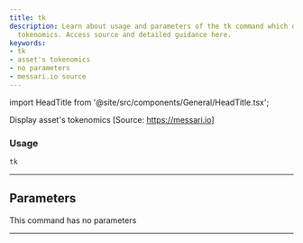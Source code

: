 ```yaml
---
title: tk
description: Learn about usage and parameters of the tk command which displays asset's
  tokenomics. Access source and detailed guidance here.
keywords:
- tk
- asset's tokenomics
- no parameters
- messari.io source
---
```


import HeadTitle from '@site/src/components/General/HeadTitle.tsx';

<HeadTitle title="crypto/dd/tk - Reference | OpenBB Terminal Docs" />

Display asset's tokenomics [Source: https://messari.io]

### Usage

```python
tk
```

---

## Parameters

This command has no parameters


---
